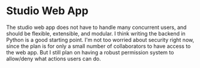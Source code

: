 # Studio Web App
 The studio web app does not have to handle many concurrent users, and should be flexible, extensible, and modular. I think writing the backend in Python is a good starting point. I'm not too worried about security right now, since the plan is for only a small number of collaborators to have access to the web app. But I still plan on having a robust permission system to allow/deny what actions users can do.